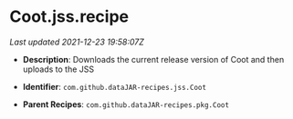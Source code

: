 # Coot.jss.recipe

_Last updated 2021-12-23 19:58:07Z_

- **Description**: Downloads the current release version of Coot and then uploads to the JSS

- **Identifier**: `com.github.dataJAR-recipes.jss.Coot`

- **Parent Recipes**: `com.github.dataJAR-recipes.pkg.Coot`